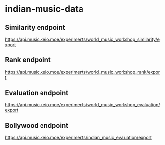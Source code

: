# indian-music-data

## Similarity endpoint

https://api.music.keio.moe/experiments/world_music_workshop_similarity/export


## Rank endpoint

https://api.music.keio.moe/experiments/world_music_workshop_rank/export


## Evaluation endpoint


https://api.music.keio.moe/experiments/world_music_workshop_evaluation/export


## Bollywood endpoint

https://api.music.keio.moe/experiments/indian_music_evaluation/export